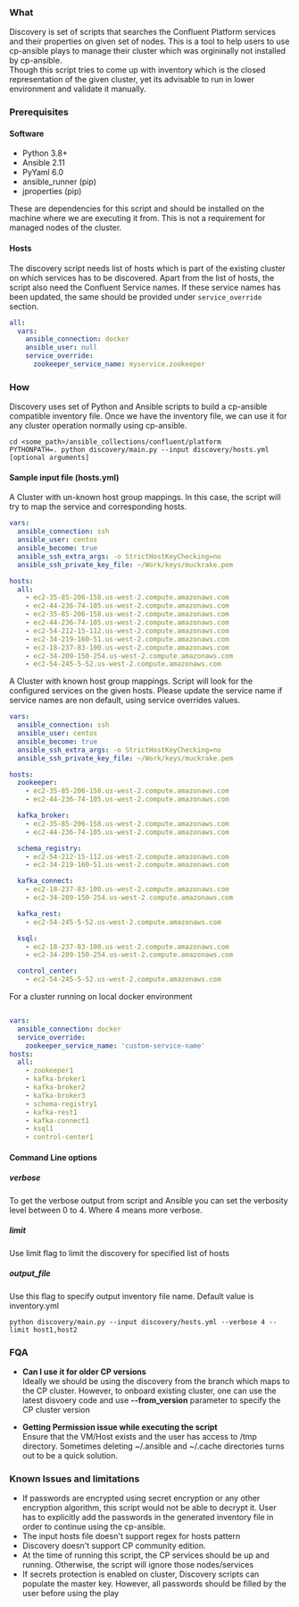 ### What
Discovery is set of scripts that searches the Confluent Platform services and their properties on given set of nodes. This is a tool to help users to use cp-ansible plays to manage their cluster which was orgininally not installed by cp-ansible.  
Though this script tries to come up with inventory which is the closed representation of the given cluster, yet its advisable to run in lower environment and validate it manually.

### Prerequisites
#### Software
- Python 3.8+  
- Ansible 2.11  
- PyYaml 6.0  
- ansible_runner (pip)
- jproperties (pip)

These are dependencies for this script and should be installed on the machine where we are executing it from. This is not a requirement for managed nodes of the cluster.
#### Hosts
The discovery script needs list of hosts which is part of the existing cluster on which services has to be discovered. Apart from the list of hosts, the script also need the Confluent Service names. If these service names has been updated, the same should be provided under `service_override` section.

```yaml
all:
  vars:
    ansible_connection: docker
    ansible_user: null
    service_override:
      zookeeper_service_name: myservice.zookeeper
```

### How
Discovery uses set of Python and Ansible scripts to build a cp-ansible compatible inventory file. Once we have the inventory file, we can use it for any cluster operation normally using cp-ansible.

```shell
cd <some_path>/ansible_collections/confluent/platform
PYTHONPATH=. python discovery/main.py --input discovery/hosts.yml [optional arguments] 
```
#### Sample input file (hosts.yml)
A Cluster with un-known host group mappings. In this case, the script will try to map the service and corresponding hosts.
```yaml
vars:
  ansible_connection: ssh
  ansible_user: centos
  ansible_become: true
  ansible_ssh_extra_args: -o StrictHostKeyChecking=no
  ansible_ssh_private_key_file: ~/Work/keys/muckrake.pem

hosts:
  all:
    - ec2-35-85-206-158.us-west-2.compute.amazonaws.com
    - ec2-44-236-74-105.us-west-2.compute.amazonaws.com
    - ec2-35-85-206-158.us-west-2.compute.amazonaws.com
    - ec2-44-236-74-105.us-west-2.compute.amazonaws.com
    - ec2-54-212-15-112.us-west-2.compute.amazonaws.com
    - ec2-34-219-160-51.us-west-2.compute.amazonaws.com
    - ec2-18-237-83-100.us-west-2.compute.amazonaws.com
    - ec2-34-209-150-254.us-west-2.compute.amazonaws.com
    - ec2-54-245-5-52.us-west-2.compute.amazonaws.com

```
A Cluster with known host group mappings. Script will look for the configured services on the given hosts. Please update the service name if service names are non default, using service overrides values. 
```yaml
vars:
  ansible_connection: ssh
  ansible_user: centos
  ansible_become: true
  ansible_ssh_extra_args: -o StrictHostKeyChecking=no
  ansible_ssh_private_key_file: ~/Work/keys/muckrake.pem

hosts:
  zookeeper:
    - ec2-35-85-206-158.us-west-2.compute.amazonaws.com
    - ec2-44-236-74-105.us-west-2.compute.amazonaws.com

  kafka_broker:
    - ec2-35-85-206-158.us-west-2.compute.amazonaws.com
    - ec2-44-236-74-105.us-west-2.compute.amazonaws.com

  schema_registry:
    - ec2-54-212-15-112.us-west-2.compute.amazonaws.com
    - ec2-34-219-160-51.us-west-2.compute.amazonaws.com

  kafka_connect:
    - ec2-18-237-83-100.us-west-2.compute.amazonaws.com
    - ec2-34-209-150-254.us-west-2.compute.amazonaws.com

  kafka_rest:
    - ec2-54-245-5-52.us-west-2.compute.amazonaws.com

  ksql:
    - ec2-18-237-83-100.us-west-2.compute.amazonaws.com
    - ec2-34-209-150-254.us-west-2.compute.amazonaws.com

  control_center:
    - ec2-54-245-5-52.us-west-2.compute.amazonaws.com

```
For a cluster running on local docker environment 
```yaml

vars:
  ansible_connection: docker
  service_override:
    zookeeper_service_name: 'custom-service-name'
hosts:
  all:
    - zookeeper1
    - kafka-broker1
    - kafka-broker2
    - kafka-broker3
    - schema-registry1
    - kafka-rest1
    - kafka-connect1
    - ksql1
    - control-center1

```

#### Command Line options
##### verbose
To get the verbose output from script and Ansible you can set the verbosity level between 0 to 4. Where 4 means more verbose.
##### limit
Use limit flag to limit the discovery for specified list of hosts
##### output_file
Use this flag to specify output inventory file name. Default value is inventory.yml

```shell
python discovery/main.py --input discovery/hosts.yml --verbose 4 --limit host1,host2
```
### FQA
* **Can I use it for older CP versions**  
Ideally we should be using the discovery from the branch which maps to the CP cluster. However, to onboard existing cluster, one can use the latest disvoery code and use **--from_version** parameter to specify the CP cluster version


* **Getting Permission issue while executing the script**  
Ensure that the VM/Host exists and the user has access to /tmp directory. Sometimes deleting ~/.ansible and ~/.cache directories turns out to be a quick solution.

### Known Issues and limitations
* If passwords are encrypted using secret encryption or any other encryption algorithm, this script would not be able to decrypt it. User has to explicitly add the passwords in the generated inventory file in order to continue using the cp-ansible.
* The input hosts file doesn't support regex for hosts pattern
* Discovery doesn't support CP community edition.
* At the time of running this script, the CP services should be up and running. Otherwise, the script will ignore those nodes/services
* If secrets protection is enabled on cluster, Discovery scripts can populate the master key. However, all passwords should be filled by the user before using the play
